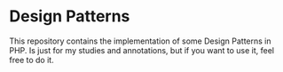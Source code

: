 # Design Patterns

This repository contains the implementation of some Design Patterns in PHP.
Is just for my studies and annotations, but if you want to use it, feel free to do it.

